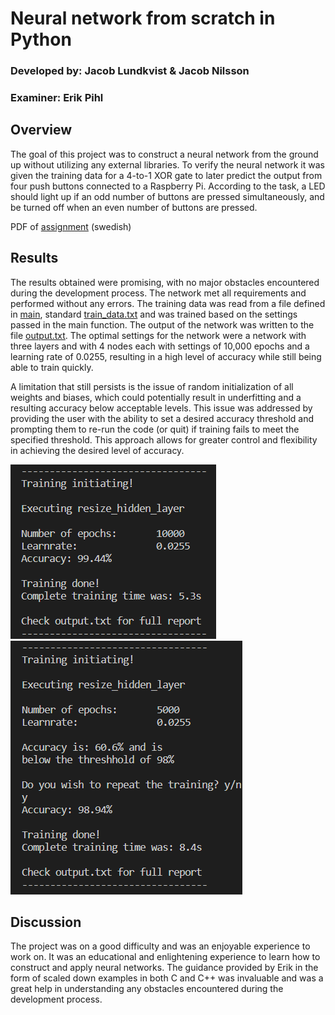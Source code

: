 # Neural network from scratch in Python


### Developed by: Jacob Lundkvist & Jacob Nilsson
### Examiner: Erik Pihl

## Overview
The goal of this project was to construct a neural network from the ground up without utilizing any external libraries. To verify the neural network it was given the training data for a 4-to-1 XOR gate to later predict the output from four push buttons connected to a Raspberry Pi. According to the task, a LED should light up if an odd number of buttons are pressed simultaneously, and be turned off when an even number of buttons are pressed.

PDF of [assignment](docs/Projekt%20II%20%E2%80%93%20Neuralt%20n%C3%A4tverk%20i%20ett%20inbyggt%20system.pdf) (swedish)

## Results
The results obtained were promising, with no major obstacles encountered during the development process. The network met all requirements and performed without any errors. The training data was read from a file defined in [main](example/main.py), standard [train_data.txt](example/train_data.txt) and was trained based on the settings passed in the main function. The output of the network was written to the file [output.txt](example/output.txt). The optimal settings for the network were a network with three layers and with 4 nodes each with settings of 10,000 epochs and a learning rate of 0.0255, resulting in a high level of accuracy while still being able to train quickly. 

A limitation that still persists is the issue of random initialization of all weights and biases, which could potentially result in underfitting and a resulting accuracy below acceptable levels. This issue was addressed by providing the user with the ability to set a desired accuracy threshold and prompting them to re-run the code (or quit) if training fails to meet the specified threshold. This approach allows for greater control and flexibility in achieving the desired level of accuracy.

![alt text](https://github.com/Jalundkvist/neural-network-python/blob/main/docs/training_example.png?raw=true)
![alt text](https://github.com/Jalundkvist/neural-network-python/blob/main/docs/failed_training_example.png?raw=true)
## Discussion
The project was on a good difficulty and was an enjoyable experience to work on. It was an educational and enlightening experience to learn how to construct and apply neural networks. The guidance provided by Erik in the form of scaled down examples in both C and C++ was invaluable and was a great help in understanding any obstacles encountered during the development process.

